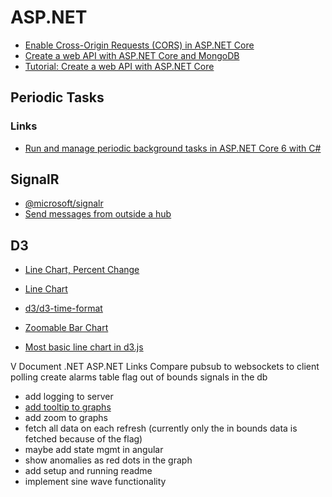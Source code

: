 # ASP.NET
- [Enable Cross-Origin Requests (CORS) in ASP.NET Core](https://learn.microsoft.com/en-us/aspnet/core/security/cors?view=aspnetcore-7.0)
- [Create a web API with ASP.NET Core and MongoDB](https://learn.microsoft.com/en-us/aspnet/core/tutorials/first-mongo-app?view=aspnetcore-6.0&tabs=visual-studio)
- [Tutorial: Create a web API with ASP.NET Core](https://learn.microsoft.com/en-us/aspnet/core/tutorials/first-web-api?view=aspnetcore-6.0&tabs=visual-studio)

## Periodic Tasks
### Links
- [Run and manage periodic background tasks in ASP.NET Core 6 with C#](https://medium.com/medialesson/run-and-manage-periodic-background-tasks-in-asp-net-core-6-with-c-578a31f4b7a3)

## SignalR
- [@microsoft/signalr](https://www.npmjs.com/package/@microsoft/signalr)
- [Send messages from outside a hub](https://learn.microsoft.com/en-us/aspnet/core/signalr/hubcontext?view=aspnetcore-6.0)

## D3
- [Line Chart, Percent Change](https://observablehq.com/@d3/gallery?collection=@observablehq/visualization)
- [Line Chart](https://observablehq.com/@d3/line-chart)
- [d3/d3-time-format](https://github.com/d3/d3-time-format)
- [Zoomable Bar Chart](https://observablehq.com/@d3/zoomable-bar-chart)

- [Most basic line chart in d3.js](https://d3-graph-gallery.com/graph/line_basic.html)

V Document .NET ASP.NET Links
Compare pubsub to websockets to client polling
create alarms table
flag out of bounds signals in the db

- add logging to server
- [add tooltip to graphs](https://observablehq.com/@d3/line-with-tooltip)
- add zoom to graphs
- fetch all data on each refresh (currently only the in bounds data is fetched because of the flag)
- maybe add state mgmt in angular
- show anomalies as red dots in the graph
- add setup and running readme
- implement sine wave functionality